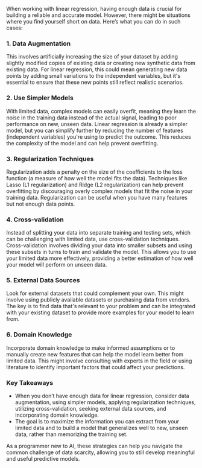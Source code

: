When working with linear regression, having enough data is crucial for building a reliable and accurate model. However, there might be situations where you find yourself short on data. Here’s what you can do in such cases:

### 1. Data Augmentation

This involves artificially increasing the size of your dataset by adding slightly modified copies of existing data or creating new synthetic data from existing data. For linear regression, this could mean generating new data points by adding small variations to the independent variables, but it's essential to ensure that these new points still reflect realistic scenarios.

### 2. Use Simpler Models

With limited data, complex models can easily overfit, meaning they learn the noise in the training data instead of the actual signal, leading to poor performance on new, unseen data. Linear regression is already a simpler model, but you can simplify further by reducing the number of features (independent variables) you're using to predict the outcome. This reduces the complexity of the model and can help prevent overfitting.

### 3. Regularization Techniques

Regularization adds a penalty on the size of the coefficients to the loss function (a measure of how well the model fits the data). Techniques like Lasso (L1 regularization) and Ridge (L2 regularization) can help prevent overfitting by discouraging overly complex models that fit the noise in your training data. Regularization can be useful when you have many features but not enough data points.

### 4. Cross-validation

Instead of splitting your data into separate training and testing sets, which can be challenging with limited data, use cross-validation techniques. Cross-validation involves dividing your data into smaller subsets and using these subsets in turns to train and validate the model. This allows you to use your limited data more effectively, providing a better estimation of how well your model will perform on unseen data.

### 5. External Data Sources

Look for external datasets that could complement your own. This might involve using publicly available datasets or purchasing data from vendors. The key is to find data that's relevant to your problem and can be integrated with your existing dataset to provide more examples for your model to learn from.

### 6. Domain Knowledge

Incorporate domain knowledge to make informed assumptions or to manually create new features that can help the model learn better from limited data. This might involve consulting with experts in the field or using literature to identify important factors that could affect your predictions.

### Key Takeaways

- When you don’t have enough data for linear regression, consider data augmentation, using simpler models, applying regularization techniques, utilizing cross-validation, seeking external data sources, and incorporating domain knowledge.
- The goal is to maximize the information you can extract from your limited data and to build a model that generalizes well to new, unseen data, rather than memorizing the training set.

As a programmer new to AI, these strategies can help you navigate the common challenge of data scarcity, allowing you to still develop meaningful and useful predictive models.
